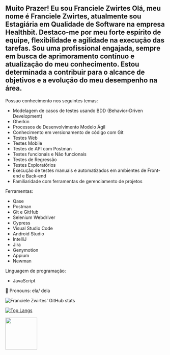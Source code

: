 ## Muito Prazer! Eu sou  Franciele Zwirtes Olá, meu nome é Franciele Zwirtes, atualmente sou Estagiária em Qualidade de Software na empresa Healthbit. Destaco-me por meu forte espírito de equipe, flexibilidade e agilidade na execução das tarefas. Sou uma profissional engajada, sempre em busca de aprimoramento contínuo e atualização do meu conhecimento. Estou determinada a contribuir para o alcance de objetivos e a evolução do meu desempenho na área.

Possuo conhecimento nos seguintes temas:
* Modelagem de casos de testes usando BDD (Behavior-Driven Development)
* Gherkin
* Processos de Desenvolvimento Modelo Ágil
* Conhecimento em versionamento de código com Git
* Testes Web
* Testes Mobile
* Testes de API com Postman
* Testes funcionais e Não funcionais 
* Testes de Regressão
* Testes Exploratórios 
* Execução de testes manuais e automatizados em ambientes de Front-end e Back-end
* Familiaridade com ferramentas de gerenciamento de projetos 

Ferramentas:
- Qase
- Postman
- Git e GitHub
- Selenium Webdriver
- Cypress
- Visual Studio Code
- Android Studio
- IntelliJ
- Jira
- Genymotion
- Appium
- Newman


Linguagem de programação:
- JavaScript


🙂 Pronouns: ela/ dela



![Franciele Zwirtes' GitHub stats](https://github-readme-stats.vercel.app/api?username=francielezw&show_icons=true&theme=synthwave&count_private=true) 

[![Top Langs](https://github-readme-stats.vercel.app/api/top-langs/?username=francielezw)](https://github.com/francielezw/github-readme-stats)

<a href="https://www.linkedin.com/in/francielezwirtes" target="blank"><img align="center" src="https://logowik.com/content/uploads/images/329_linkedin.jpg" height="100" /></a>
